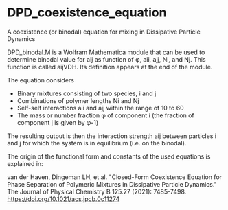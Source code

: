 # DPD_coexistence_equation

A coexistence (or binodal) equation for mixing in Dissipative Particle Dynamics

DPD_binodal.M is a Wolfram Mathematica module that can be used
to determine binodal value for aij as function of φ, aii, ajj, Ni, and Nj.
This function is called aijVDH. Its definition appears at the end of the module.

The equation considers 
- Binary mixtures consisting of two species, i and j
- Combinations of polymer lengths Ni and Nj
- Self-self interactions aii and ajj within the range of 10 to 60
- The mass or number fraction φ of component i (the fraction of component j is given by φ-1)

The resulting output is then the interaction strength aij between particles i and j for which the system is in equilibrium (i.e. on the binodal).

The origin of the functional form and constants of the used equations is explained in:

van der Haven, Dingeman LH, et al. "Closed-Form Coexistence Equation for Phase Separation of Polymeric Mixtures in Dissipative Particle Dynamics."
The Journal of Physical Chemistry B 125.27 (2021): 7485-7498. https://doi.org/10.1021/acs.jpcb.0c11274
